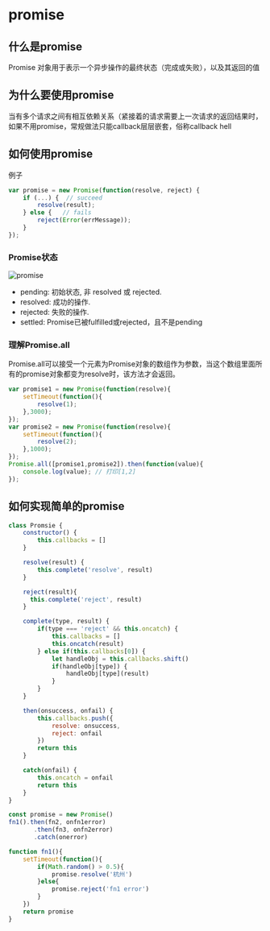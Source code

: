 # promise

## 什么是promise

Promise 对象用于表示一个异步操作的最终状态（完成或失败），以及其返回的值

## 为什么要使用promise

当有多个请求之间有相互依赖关系（紧接着的请求需要上一次请求的返回结果时，如果不用promise，常规做法只能callback层层嵌套，俗称callback hell

## 如何使用promise

例子

```js
var promise = new Promise(function(resolve, reject) {
    if (...) {  // succeed
        resolve(result);
    } else {   // fails
        reject(Error(errMessage));
    }
});
```

### Promise状态

![promise](https://mdn.mozillademos.org/files/8633/promises.png)

- pending: 初始状态, 非 resolved 或 rejected.
- resolved: 成功的操作.
- rejected: 失败的操作.
- settled: Promise已被fulfilled或rejected，且不是pending

### 理解Promise.all

Promise.all可以接受一个元素为Promise对象的数组作为参数，当这个数组里面所有的promise对象都变为resolve时，该方法才会返回。

```js
var promise1 = new Promise(function(resolve){
    setTimeout(function(){
        resolve(1);
    },3000);
});
var promise2 = new Promise(function(resolve){
    setTimeout(function(){
        resolve(2);
    },1000);
});
Promise.all([promise1,promise2]).then(function(value){
    console.log(value); // 打印[1,2]
});
```

## 如何实现简单的promise

```js
class Promsie {
    constructor() {
        this.callbacks = []
    }

    resolve(result) {
        this.complete('resolve', result)
    }

    reject(result){
      this.complete('reject', result)
    }

    complete(type, result) {
        if(type === 'reject' && this.oncatch) {
            this.callbacks = []
            this.oncatch(result)
        } else if(this.callbacks[0]) {
            let handleObj = this.callbacks.shift()
            if(handleObj[type]) {
                handleObj[type](result)
            }
        }
    }

    then(onsuccess, onfail) {
        this.callbacks.push({
            resolve: onsuccess,
            reject: onfail
        })
        return this
    }

    catch(onfail) {
        this.oncatch = onfail
        return this
    }
}

const promise = new Promise()
fn1().then(fn2, onfn1error)
       .then(fn3, onfn2error)
       .catch(onerror)

function fn1(){
    setTimeout(function(){
        if(Math.random() > 0.5){
            promise.resolve('杭州')
        }else{
            promise.reject('fn1 error')
        }
    })
    return promise
}
```